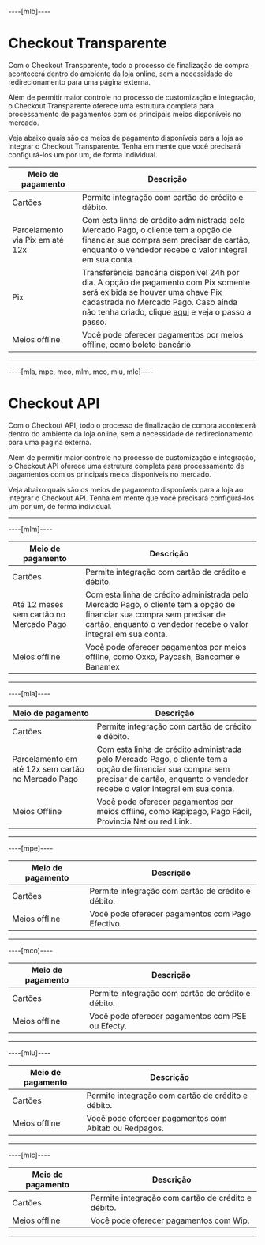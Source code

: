 ----[mlb]----

# Checkout Transparente

Com o Checkout Transparente, todo o processo de finalização de compra acontecerá dentro do ambiente da loja online, sem a necessidade de redirecionamento para uma página externa.

Além de permitir maior controle no processo de customização e integração, o Checkout Transparente oferece uma estrutura completa para processamento de pagamentos com os principais meios disponíveis no mercado.

Veja abaixo quais são os meios de pagamento disponíveis para a loja ao integrar o Checkout Transparente. Tenha em mente que você precisará configurá-los um por um, de forma individual.

| Meio de pagamento | Descrição |
|---|---|
| Cartões | Permite integração com cartão de crédito e débito. |
| Parcelamento via Pix em até 12x | Com esta linha de crédito administrada pelo Mercado Pago, o cliente tem a opção de financiar sua compra sem precisar de cartão, enquanto o vendedor recebe o valor integral em sua conta. |
| Pix | Transferência bancária disponível 24h por dia. A opção de pagamento com Pix somente será exibida se houver uma chave Pix cadastrada no Mercado Pago. Caso ainda não tenha criado, clique [aqui](https://www.youtube.com/watch?v=60tApKYVnkA) e veja o passo a passo. |
| Meios offline | Você pode oferecer pagamentos por meios offline,  como boleto bancário |

------------

----[mla, mpe, mco, mlm, mco, mlu, mlc]----

# Checkout API

Com o Checkout API, todo o processo de finalização de compra acontecerá dentro do ambiente da loja online, sem a necessidade de redirecionamento para uma página externa.

Além de permitir maior controle no processo de customização e integração, o Checkout API oferece uma estrutura completa para processamento de pagamentos com os principais meios disponíveis no mercado.

Veja abaixo quais são os meios de pagamento disponíveis para a loja ao integrar o Checkout API. Tenha em mente que você precisará configurá-los um por um, de forma individual.

------------

----[mlm]----

| Meio de pagamento | Descrição |
|---|---|
| Cartões | Permite integração com cartão de crédito e débito. |
| Até 12 meses sem cartão no Mercado Pago | Com esta linha de crédito administrada pelo Mercado Pago, o cliente tem a opção de financiar sua compra sem precisar de cartão, enquanto o vendedor recebe o valor integral em sua conta. |
| Meios offline | Você pode oferecer pagamentos por meios offline,  como Oxxo, Paycash, Bancomer e Banamex |


------------

----[mla]----

| Meio de pagamento | Descrição |
|---|---|
| Cartões | Permite integração com cartão de crédito e débito. |
| Parcelamento em até 12x sem cartão no Mercado Pago | Com esta linha de crédito administrada pelo Mercado Pago, o cliente tem a opção de financiar sua compra sem precisar de cartão, enquanto o vendedor recebe o valor integral em sua conta. |
| Meios Offline | Você pode oferecer pagamentos por meios offline,  como Rapipago, Pago Fácil, Provincia Net ou red Link. |

------------

----[mpe]----

| Meio de pagamento | Descrição |
| --- | --- |
| Cartões | Permite integração com cartão de crédito e débito. |
| Meios offline | Você pode oferecer pagamentos com Pago Efectivo. |

------------

----[mco]----

| Meio de pagamento | Descrição |
| --- | --- |
| Cartões | Permite integração com cartão de crédito e débito. |
| Meios offline | Você pode oferecer pagamentos com PSE ou Efecty. |

------------

----[mlu]----

| Meio de pagamento | Descrição |
| --- | --- |
| Cartões | Permite integração com cartão de crédito e débito. |
| Meios offline | Você pode oferecer pagamentos com Abitab ou Redpagos. |

------------

----[mlc]----

| Meio de pagamento | Descrição |
| --- | --- |
| Cartões | Permite integração com cartão de crédito e débito. |
| Meios offline | Você pode oferecer pagamentos com Wip. |

------------

